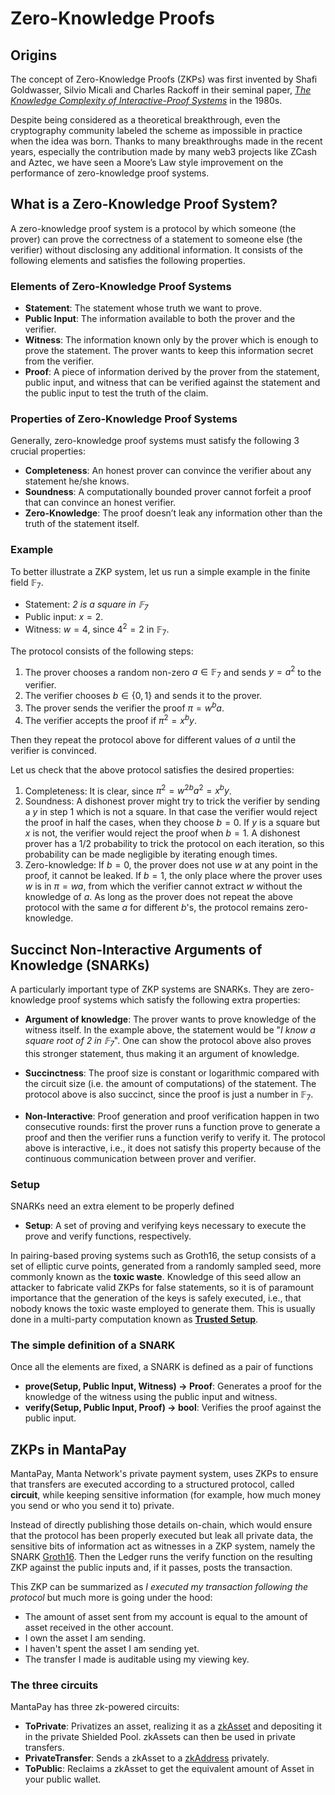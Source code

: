 # Zero-Knowledge Proofs

## Origins

The concept of Zero-Knowledge Proofs (ZKPs) was first invented by Shafi Goldwasser, Silvio Micali and Charles Rackoff in their seminal paper, [*The Knowledge Complexity of Interactive-Proof Systems*](https://dl.acm.org/doi/pdf/10.1145/22145.22178) in the 1980s. 

 Despite being considered as a theoretical breakthrough, even the cryptography community labeled the scheme as impossible in practice when the idea was born. Thanks to many breakthroughs made in the recent years, especially the contribution made by many web3 projects like ZCash and Aztec, we have seen a Moore’s Law style improvement on the performance of zero-knowledge proof systems. 

## What is a Zero-Knowledge Proof System?
A zero-knowledge proof system is a protocol by which someone (the prover) can prove the correctness of a statement to someone else (the verifier) without disclosing any additional information. It consists of the following elements and satisfies the following properties.

### Elements of Zero-Knowledge Proof Systems

* **Statement**: The statement whose truth we want to prove.
* **Public Input**: The information available to both the prover and the verifier. 
* **Witness**: The information known only by the prover which is enough to prove the statement. The prover wants to keep this information secret from the verifier.
* **Proof**: A piece of information derived by the prover from the statement, public input, and witness that can be verified against the statement and the public input to test the truth of the claim. 

### Properties of Zero-Knowledge Proof Systems

Generally, zero-knowledge proof systems must satisfy the following 3 crucial properties:

* **Completeness**: An honest prover can convince the verifier about any statement he/she knows.
* **Soundness**: A computationally bounded prover cannot forfeit a proof that can convince an honest verifier.
* **Zero-Knowledge**: The proof doesn’t leak any information other than the truth of the statement itself.

### Example
To better illustrate a ZKP system, let us run a simple example in the finite field $\mathbb{F}_7$.
* Statement: *$2$ is a square in $\mathbb{F}_7$*
* Public input: $x = 2$.
* Witness: $w = 4$, since $4^2 = 2$ in $\mathbb{F}_7$.

The protocol consists of the following steps: 
1. The prover chooses a random non-zero $a \in \mathbb{F}_7$ and sends $y = a^2$ to the verifier.
2. The verifier chooses $b \in \{0, 1\}$ and sends it to the prover.
3. The prover sends the verifier the proof $\pi = w^b a$.
4. The verifier accepts the proof if $\pi^2 = x^b y$.

Then they repeat the protocol above for different values of $a$ until the verifier is convinced.

Let us check that the above protocol satisfies the desired properties:
1. Completeness: It is clear, since $\pi^2 = w^{2b} a^2 = x^b y$.
2. Soundness: A dishonest prover might try to trick the verifier by sending a $y$ in step 1 which is not a square. In that case the verifier would reject the proof in half the cases, when they choose $b = 0$. If $y$ is a square but $x$ is not, the verifier would reject the proof when $b = 1$. A dishonest prover has a $1/2$ probability to trick the protocol on each iteration, so this probability can be made negligible by iterating enough times. 
3. Zero-knowledge: If $b = 0$, the prover does not use $w$ at any point in the proof, it cannot be leaked. If $b=1$, the only place where the prover uses $w$ is in $\pi = w a$, from which the verifier cannot extract $w$ without the knowledge of $a$. As long as the prover does not repeat the above protocol with the same $a$ for different $b$'s, the protocol remains zero-knowledge.

## Succinct Non-Interactive Arguments of Knowledge (SNARKs)
A particularly important type of ZKP systems are SNARKs. They are zero-knowledge proof systems which satisfy the following extra properties:

* **Argument of knowledge**: The prover wants to prove knowledge of the witness itself. In the example above, the statement would be "*I know a square root of $2$ in $\mathbb{F}_7$*". One can show the protocol above also proves this stronger statement, thus making it an argument of knowledge.

* **Succinctness**: The proof size is constant or logarithmic compared with the circuit size (i.e. the amount of computations) of the statement. The protocol above is also succinct, since the proof is just a number in $\mathbb{F}_7$.

* **Non-Interactive**: Proof generation and proof verification happen in two consecutive rounds: first the prover runs a function $\textsf{prove}$ to generate a proof and then the verifier runs a function $\textsf{verify}$ to verify it. The protocol above is interactive, i.e., it does not satisfy this property because of the continuous communication between prover and verifier. 

### Setup

SNARKs need an extra element to be properly defined

* **Setup**: A set of proving and verifying keys necessary to execute the $\textsf{prove}$ and $\textsf{verify}$ functions, respectively. 

In pairing-based proving systems such as Groth16, the setup consists of a set of elliptic curve points, generated from a randomly sampled seed, more commonly known as the **toxic waste**. Knowledge of this seed allow an attacker to fabricate valid ZKPs for false statements, so it is of paramount importance that the generation of the keys is safely executed, i.e., that nobody knows the toxic waste employed to generate them. This is usually done in a multi-party computation known as [**Trusted Setup**](./TrustedSetup.md).

### The simple definition of a SNARK

Once all the elements are fixed, a SNARK is defined as a pair of functions

* **prove(Setup, Public Input, Witness) -> Proof**: Generates a proof for the knowledge of the witness using the public input and witness.
* **verify(Setup, Public Input, Proof) -> bool**: Verifies the proof against the public input. 

## ZKPs in MantaPay

MantaPay, Manta Network's private payment system, uses ZKPs to ensure that transfers are executed according to a structured protocol, called **circuit**, while keeping sensitive information (for example, how much money you send or who you send it to) private.

Instead of directly publishing those details on-chain, which would ensure that the protocol has been properly executed but leak all private data, the sensitive bits of information act as witnesses in a ZKP system, namely the SNARK [Groth16](https://eprint.iacr.org/2016/260.pdf). Then the Ledger runs the $\textsf{verify}$ function on the resulting ZKP against the public inputs and, if it passes, posts the transaction. 

This ZKP can be summarized as *I executed my transaction following the protocol* but much more is going under the hood:
* The amount of asset sent from my account is equal to the amount of asset received in the other account.
* I own the asset I am sending.
* I haven't spent the asset I am sending yet.
* The transfer I made is auditable using my viewing key.

### The three circuits

MantaPay has three zk-powered circuits:
* **ToPrivate**: Privatizes an asset, realizing it as a [zkAsset](./zkAsset.md) and depositing it in the private Shielded Pool. zkAssets can then be used in private transfers.
* **PrivateTransfer**: Sends a zkAsset to a [zkAddress](./zkAddress.md) privately.
* **ToPublic**: Reclaims a zkAsset to get the equivalent amount of Asset in your public wallet.
